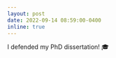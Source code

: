 ```yaml
---
layout: post
date: 2022-09-14 08:59:00-0400
inline: true
---
```


I defended my PhD dissertation! 🎓 